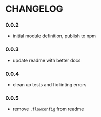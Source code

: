 # CHANGELOG

### 0.0.2
- initial module definition, publish to npm

### 0.0.3
- update readme with better docs

### 0.0.4
- clean up tests and fix linting errors

### 0.0.5
- remove `.flowconfig` from readme
